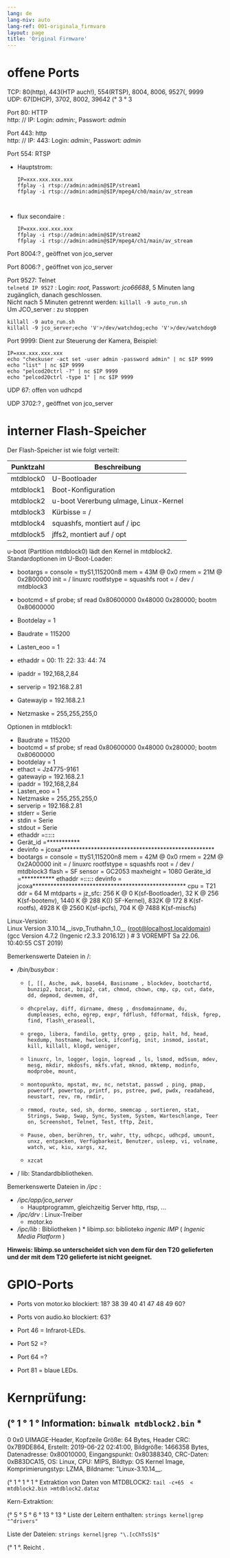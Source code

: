 ```yaml
---
lang: de
lang-niv: auto
lang-ref: 001-originala_firmvaro
layout: page
title: 'Original Firmware'
---
```


# offene Ports

TCP: 80(http), 443(HTP auch!), 554(RTSP), 8004, 8006, 9527(, 9999  
UDP: 67(DHCP), 3702, 8002, 39642 (° 3 ° 3

Port 80: HTTP  
http: // IP: Login: _admin:_, Passwort: _admin_

Port 443: http  
http: // IP: 443: Login: _admin:_, Passwort: _admin_

Port 554: RTSP  
* Hauptstrom: 



    ```
    IP=xxx.xxx.xxx.xxx
    ffplay -i rtsp://admin:admin@$IP/stream1
    ffplay -i rtsp://admin:admin@$IP/mpeg4/ch0/main/av_stream



    ```
* flux secondaire :



    ```
    IP=xxx.xxx.xxx.xxx
    ffplay -i rtsp://admin:admin@$IP/stream2
    ffplay -i rtsp://admin:admin@$IP/mpeg4/ch1/main/av_stream
    ````

Port 8004:? , geöffnet von jco_server



Port 8006:? , geöffnet von jco_server




Port 9527: Telnet  
`telnetd IP 9527` : Login: _root_, Passwort: _jco66688_, 5 Minuten lang zugänglich, danach geschlossen.  
Nicht nach 5 Minuten getrennt werden: `killall -9 auto_run.sh`  
Um JCO_server : 
zu stoppen 
 

```
killall -9 auto_run.sh
killall -9 jco_server;echo 'V'>/dev/watchdog;echo 'V'>/dev/watchdog0
```

Port 9999: Dient zur Steuerung der Kamera, Beispiel:

```
IP=xxx.xxx.xxx.xxx
echo "checkuser -act set -user admin -password admin" | nc $IP 9999
echo "list" | nc $IP 9999
echo "pelcod20ctrl -?" | nc $IP 9999
echo "pelcod20ctrl -type 1" | nc $IP 9999
```

UDP 67: offen von udhcpd

UDP 3702:? , geöffnet von jco_server




# interner Flash-Speicher
Der Flash-Speicher ist wie folgt verteilt:

Punktzahl | Beschreibung |
--- | --- |
mtdblock0 | U-Bootloader |
mtdblock1 | Boot-Konfiguration |
mtdblock2 | u-boot Vererbung uImage, Linux-Kernel |
mtdblock3 | Kürbisse = / |
mtdblock4 | squashfs, montiert auf / ipc |
mtdblock5 | jffs2, montiert auf / opt |

u-boot (Partition mtdblock0) lädt den Kernel in mtdblock2.  
Standardoptionen im U-Boot-Loader:  
* bootargs = console = ttyS1,115200n8 mem = 43M @ 0x0 rmem = 21M @ 0x2B00000 init = / linuxrc rootfstype = squashfs root = / dev / mtdblock3


* bootcmd = sf probe; sf read 0x80600000 0x48000 0x280000; bootm 0x80600000


* Bootdelay = 1


* Baudrate = 115200


* Lasten\_eoo = 1


* ethaddr = 00: 11: 22: 33: 44: 74


* ipaddr = 192,168,2,84


* serverip = 192.168.2.81


* Gatewayip = 192.168.2.1


* Netzmaske = 255,255,255,0



Optionen in mtdblock1:
* Baudrate = 115200
* bootcmd = sf probe; sf read 0x80600000 0x48000 0x280000; bootm 0x80600000
* bootdelay = 1
* ethact = Jz4775-9161
* gatewayip = 192.168.2.1
* ipaddr = 192,168,2,84
* Lasten\_eoo = 1
* Netzmaske = 255,255,255,0
* serverip = 192.168.2.81
* stderr = Serie
* stdin = Serie
* stdout = Serie
* ethaddr =**:**:**:**:**:**
* Gerät\_id =***********
* devinfo = jcoxa***************************************************
* bootargs = console = ttyS1,115200n8 mem = 42M @ 0x0 rmem = 22M @ 0x2A00000 init = / linuxrc rootfstype = squashfs root = / dev / mtdblock3 flash = SF sensor = GC2053 maxheight = 1080 Geräte\_id =*********** ethaddr =**:**:**:**:**:** devinfo = jcoxa*************************************************** cpu = T21 ddr = 64 M mtdparts = jz\_sfc: 256 K @ 0 K(sf-Bootloader), 32 K @ 256 K(sf-bootenv), 1440 K @ 288 K()) SF-Kernel), 832K @ 172 8 K(sf-rootfs), 4928 K @ 2560 K(sf-ipcfs), 704 K @ 7488 K(sf-miscfs)


Linux-Version:  
Linux Version 3.10.14\_\_isvp\_Truthahn\_1.0\_\_ (root@localhost.localdomain) (gcc Version 4.7.2 (Ingenic r2.3.3 2016.12) ) # 3 VOREMPT Sa 22.06. 10:40:55 CST 2019)


Bemerkenswerte Dateien in /:
* _/bin/busybox_ : 
  *     [, [[, Asche, awk, base64, Basisname , blockdev, bootchartd, bunzip2, bzcat, bzip2, cat, chmod, chown, cmp, cp, cut, date, dd, depmod, devmem, df,
  *     dhcprelay, diff, dirname, dmesg , dnsdomainname, du, dumpleases, echo, egrep, expr, fdflush, fdformat, fdisk, fgrep, find, flash\_eraseall,
  *     grego, libera, fandilo, getty, grep , gzip, halt, hd, head, hexdump, hostname, hwclock, ifconfig, init, insmod, iostat, kill, killall, klogd, weniger,
  *     linuxrc, ln, logger, login, logread , ls, lsmod, md5sum, mdev, mesg, mkdir, mkdosfs, mkfs.vfat, mknod, mktemp, modinfo, modprobe, mount,
  *     montopunkto, mpstat, mv, nc, netstat, passwd , ping, pmap, poweroff, powertop, printf, ps, pstree, pwd, pwdx, readahead, neustart, rev, rm, rmdir,
  *     rmmod, route, sed, sh, dormo, smemcap , sortieren, stat, Strings, Swap, Swap, Sync, System, System, Warteschlange, Teer on, Screenshot, Telnet, Test, tftp, Zeit,
  *     Pause, oben, berühren, tr, wahr, tty, udhcpc, udhcpd, umount, unxz, entpacken, Verfügbarkeit, Benutzer, usleep, vi, volname, watch, wc, kiu, xargs, xz,
  *     xzcat

* / lib: Standardbibliotheken.



Bemerkenswerte Dateien in _/ipc_ :
* _/ipc/app/jco\_server_
  * Hauptprogramm, gleichzeitig Server http, rtsp, ...
* _/ipc/drv_ : Linux-Treiber
  * motor.ko
* _/ipc/lib_ : Bibliotheken
)  * libimp.so: biblioteko _ingenic_ _IMP_ ( _Ingenic Media Platform_ )


**Hinweis: libimp.so unterscheidet sich von dem für den T20 gelieferten und der mit dem T20 gelieferte ist nicht geeignet.**

# GPIO-Ports

* Ports von motor.ko blockiert: 18? 38 39 40 41 47 48 49 60?


* Ports von audio.ko blockiert: 63?


* Port 46 = Infrarot-LEDs.


* Port 52 =?


* Port 64 =?


* Port 81 = blaue LEDs.



# Kernprüfung:
(° 1 ° 1 ° Information:
    `binwalk mtdblock2.bin`
    * 
--------------------------------------------------------------------------------
0 0x0 UIMAGE-Header, Kopfzeile Größe: 64 Bytes, Header CRC: 0x7B9DE864, Erstellt: 2019-06-22 02:41:00, Bildgröße: 1466358 Bytes, Datenadresse: 0x80010000, Eingangspunkt: 0x80388340, CRC-Daten: 0xB83DCA15, OS: Linux, CPU: MIPS, Bildtyp: OS Kernel Image, Komprimierungstyp: LZMA, Bildname: "Linux-3.10.14__.

(° 1 ° 1 ° 1 ° Extraktion von Daten von MTDBLOCK2:
    `tail -c+65  < mtdblock2.bin >mtdblock2.dataz`

Kern-Extraktion:

(° 5 ° 5 ° 6 ° 13 ° 13 ° Liste der Leitern enthalten:    `strings kernel|grep "^drivers"`

Liste der Dateien:
    `strings kernel|grep "\.[cChTsS]$"`









(° 1 °. Reicht
.
